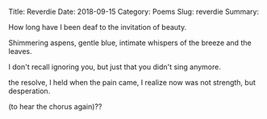 Title: Reverdie
Date: 2018-09-15
Category: Poems
Slug: reverdie
Summary: 

<div class="post-poem">
How long
have I been deaf
to the invitation
of beauty.

Shimmering aspens,
gentle blue,
intimate whispers
of the breeze and 
the leaves.

I don't recall
ignoring you, 
but just that
you didn't sing anymore.

the resolve,
I held when the pain came,
I realize now
was not strength,
but desperation.

(to hear the chorus again)??
</div>
